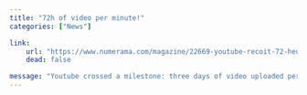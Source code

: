 ```yaml
---
title: "72h of video per minute!"
categories: ["News"]

link:
    url: "https://www.numerama.com/magazine/22669-youtube-recoit-72-heures-de-video-par-minute.html"
    dead: false

message: "Youtube crossed a milestone: three days of video uploaded per minute!"
---
```


